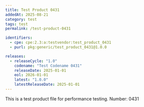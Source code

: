 ```yaml
---
title: Test Product 0431
addedAt: 2025-08-21
category: test
tags: test
permalink: /test-product-0431

identifiers:
  - cpe: cpe:2.3:a:testvendor:test_product_0431
  - purl: pkg:generic/test_product_0431@1.0.0

releases:
  - releaseCycle: "1.0"
    codename: "Test Codename 0431"
    releaseDate: 2025-01-01
    eol: 2026-01-01
    latest: "1.0.0"
    latestReleaseDate: 2025-01-01
---
```


This is a test product file for performance testing. Number: 0431
